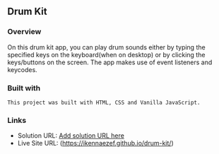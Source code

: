 ## Drum Kit

### Overview

On this drum kit app, you can play drum sounds either by typing the specified keys on the keyboard(when on desktop) or by clicking the keys/buttons on the screen. The app makes use of event listeners and keycodes.


### Built with
	This project was built with HTML, CSS and Vanilla JavaScript.


### Links

- Solution URL: [Add solution URL here](https://your-solution-url.com)
- Live Site URL: (https://ikennaezef.github.io/drum-kit/)
